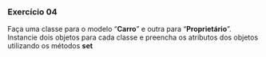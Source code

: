 ### Exercício 04

Faça uma classe para o modelo “**Carro**” e outra para “**Proprietário**”. Instancie dois objetos para cada classe e preencha os atributos dos objetos utilizando os métodos **set**